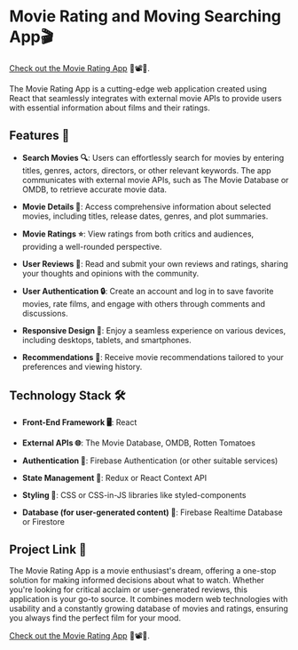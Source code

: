 # Movie Rating and Moving Searching App🎬

[Check out the Movie Rating App](https://movierating-react-app.web.app) 🍿📽️📸.

The Movie Rating App is a cutting-edge web application created using React that seamlessly integrates with external movie APIs to provide users with essential information about films and their ratings.

## Features 🚀

- **Search Movies 🔍**: Users can effortlessly search for movies by entering titles, genres, actors, directors, or other relevant keywords. The app communicates with external movie APIs, such as The Movie Database or OMDB, to retrieve accurate movie data.

- **Movie Details 📌**: Access comprehensive information about selected movies, including titles, release dates, genres, and plot summaries.

- **Movie Ratings ⭐**: View ratings from both critics and audiences, providing a well-rounded perspective.

- **User Reviews 📝**: Read and submit your own reviews and ratings, sharing your thoughts and opinions with the community.

- **User Authentication 🔒**: Create an account and log in to save favorite movies, rate films, and engage with others through comments and discussions.

- **Responsive Design 📱**: Enjoy a seamless experience on various devices, including desktops, tablets, and smartphones.

- **Recommendations 🎯**: Receive movie recommendations tailored to your preferences and viewing history.

## Technology Stack 🛠️

- **Front-End Framework 🖥️**: React

- **External APIs 🌐**: The Movie Database, OMDB, Rotten Tomatoes

- **Authentication 🔐**: Firebase Authentication (or other suitable services)

- **State Management 🔄**: Redux or React Context API

- **Styling 🎨**: CSS or CSS-in-JS libraries like styled-components

- **Database (for user-generated content) 💾**: Firebase Realtime Database or Firestore

## Project Link 🔗

The Movie Rating App is a movie enthusiast's dream, offering a one-stop solution for making informed decisions about what to watch. Whether you're looking for critical acclaim or user-generated reviews, this application is your go-to source. It combines modern web technologies with usability and a constantly growing database of movies and ratings, ensuring you always find the perfect film for your mood.

[Check out the Movie Rating App](https://movierating-react-app.web.app) 🍿📽️📸.
